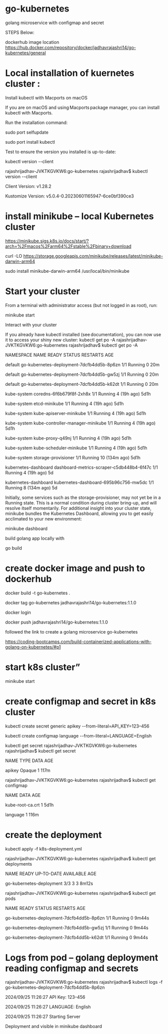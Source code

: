 # go-kubernetes
golang microservice with configmap and secret 

STEPS Below:

dockerhub image location 
https://hub.docker.com/repository/docker/jadhavrajashri14/go-kubernetes/general 

 
# Local installation of kuernetes cluster :

Install kubectl  with Macports on macOS 

If you are on macOS and using Macports package manager, you can install kubectl with Macports. 

Run the installation command: 

sudo port selfupdate 

sudo port install kubectl 

Test to ensure the version you installed is up-to-date: 

kubectl version --client 

rajashrijadhav-JVKTKGVKW6:go-kubernetes rajashrijadhav$ kubectl version --client 

Client Version: v1.28.2 

Kustomize Version: v5.0.4-0.20230601165947-6ce0bf390ce3


# install minikube – local Kubernetes cluster 
 
https://minikube.sigs.k8s.io/docs/start/?arch=%2Fmacos%2Farm64%2Fstable%2Fbinary+download 
 
curl -LO https://storage.googleapis.com/minikube/releases/latest/minikube-darwin-arm64 

sudo install minikube-darwin-arm64 /usr/local/bin/minikube 


# Start your cluster 

From a terminal with administrator access (but not logged in as root), run: 

minikube start 

 
Interact with your cluster 

If you already have kubectl installed (see documentation), you can now use it to access your shiny new cluster: 
kubectl get po -A 
rajashrijadhav-JVKTKGVKW6:go-kubernetes rajashrijadhav$ kubectl get po -A 

NAMESPACE              NAME                                        READY   STATUS    RESTARTS        AGE 

default                go-kubernetes-deployment-7dcfb4dd5b-8p6zn   1/1     Running   0               20m 

default                go-kubernetes-deployment-7dcfb4dd5b-gw5zj   1/1     Running   0               20m 

default                go-kubernetes-deployment-7dcfb4dd5b-k62dt   1/1     Running   0               20m 

kube-system            coredns-6f6b679f8f-2xh8x                    1/1     Running   4 (19h ago)     5d1h 

kube-system            etcd-minikube                               1/1     Running   4 (19h ago)     5d1h 

kube-system            kube-apiserver-minikube                     1/1     Running   4 (19h ago)     5d1h 

kube-system            kube-controller-manager-minikube            1/1     Running   4 (19h ago)     5d1h 

kube-system            kube-proxy-q49nj                            1/1     Running   4 (19h ago)     5d1h 

kube-system            kube-scheduler-minikube                     1/1     Running   4 (19h ago)     5d1h 

kube-system            storage-provisioner                         1/1     Running   10 (134m ago)   5d1h 

kubernetes-dashboard   dashboard-metrics-scraper-c5db448b4-6f47c   1/1     Running   4 (19h ago)     5d 

kubernetes-dashboard   kubernetes-dashboard-695b96c756-mw5dc       1/1     Running   8 (134m ago)    5d


Initially, some services such as the storage-provisioner, may not yet be in a Running state. This is a normal condition during cluster bring-up, and will resolve itself momentarily. For additional insight into your cluster state, minikube bundles the Kubernetes Dashboard, allowing you to get easily acclimated to your new environment: 

minikube dashboard 

 
build golang app locally with  

go build 


# create docker image and push to dockerhub 

docker build -t go-kubernetes . 

docker tag go-kubernetes jadhavrajashri14/go-kubernetes:1.1.0 

docker login 

docker push jadhavrajashri14/go-kubernetes:1.1.0 

 

 
followed the link to create a golang microservice  go-kubernetes 
 
https://coding-bootcamps.com/build-containerized-applications-with-golang-on-kubernetes/#p1


# start k8s cluster” 
minikube start 


# create configmap and secret in k8s cluster 
 
kubectl create secret generic apikey --from-literal=API_KEY=123–456 

kubectl create configmap language --from-literal=LANGUAGE=English 
 
kubectl get secret 
rajashrijadhav-JVKTKGVKW6:go-kubernetes rajashrijadhav$ kubectl get secret 

NAME     TYPE     DATA   AGE 

apikey   Opaque   1      117m 

 
rajashrijadhav-JVKTKGVKW6:go-kubernetes rajashrijadhav$ kubectl get configmap 

NAME               DATA   AGE 

kube-root-ca.crt   1      5d1h 

language           1      116m 


# create the deployment 

kubectl apply -f k8s-deployment.yml 

 
rajashrijadhav-JVKTKGVKW6:go-kubernetes rajashrijadhav$ kubectl get deployments 

NAME                       READY   UP-TO-DATE   AVAILABLE   AGE 

go-kubernetes-deployment   3/3     3            3           8m12s 
 

rajashrijadhav-JVKTKGVKW6:go-kubernetes rajashrijadhav$ kubectl get pods 

NAME                                        READY   STATUS    RESTARTS   AGE 

go-kubernetes-deployment-7dcfb4dd5b-8p6zn   1/1     Running   0          9m44s 

go-kubernetes-deployment-7dcfb4dd5b-gw5zj   1/1     Running   0          9m44s 

go-kubernetes-deployment-7dcfb4dd5b-k62dt   1/1     Running   0          9m44s 


# Logs from pod – golang deployment reading configmap and secrets  
 
rajashrijadhav-JVKTKGVKW6:go-kubernetes rajashrijadhav$ kubectl logs -f go-kubernetes-deployment-7dcfb4dd5b-8p6zn 

2024/09/25 11:26:27 API Key: 123–456 

2024/09/25 11:26:27 LANGUAGE: English 

2024/09/25 11:26:27 Starting Server 
 
 
Deployment and visible in minikube dashboard 


